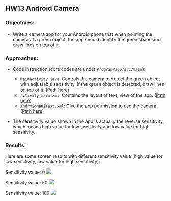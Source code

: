 ## HW13 Android Camera
### Objectives:
* Write a camera app for your Android phone that when pointing the camera at a green object, the app should identify the green shape and draw lines on top of it.

### Approaches:
* Code instruction (core codes are under `Program/app/src/main`):
  - `MainActivity.java`: Controls the camera to detect the green object with adjustable sensitivity. If the green object is detected, draw lines on top of it. ([Path here](https://github.com/meng1994412/ChenyangMeng_ME433_2018/blob/master/HW13/Program/app/src/main/java/sunnystormborn/colordetector/MainActivity.java))
  - `activity_main.xml`: Contains the layout of text, view of the app. ([Path here](https://github.com/meng1994412/ChenyangMeng_ME433_2018/blob/master/HW13/Program/app/src/main/res/layout/activity_main.xml))
  - `AndroidManifest.xml`: Give the app permission to use the camera. ([Path here](https://github.com/meng1994412/ChenyangMeng_ME433_2018/blob/master/HW13/Program/app/src/main/AndroidManifest.xml))
  
* The sensitivity value shown in the app is actually the reverse sensitivity, which means high value for low sensitivity and low value for high sensitivity.
  
### Results:

Here are some screen results with different sensitivity value (high value for low sensitivity, low value for high sensitivity):

Sensitivity value: 0
<img src="https://github.com/meng1994412/ChenyangMeng_ME433_2018/blob/master/HW13/Result/result2.png">

Sensitivity value: 50
<img src="https://github.com/meng1994412/ChenyangMeng_ME433_2018/blob/master/HW13/Result/result3.png">

Sensitivity value: 100
<img src="https://github.com/meng1994412/ChenyangMeng_ME433_2018/blob/master/HW13/Result/result1.png">

